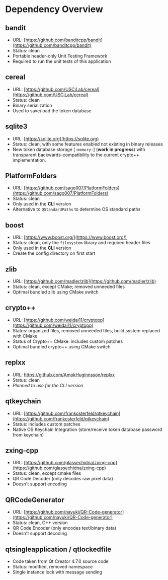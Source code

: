 # Dependency Overview

## bandit

 - URL: [https://github.com/banditcpp/bandit](https://github.com/banditcpp/bandit)
 - Status: clean
 - Portable header-only Unit Testing Framework
 - Required to run the unit tests of this application

## cereal

 - URL: [https://github.com/USCiLab/cereal](https://github.com/USCiLab/cereal)
 - Status: clean
 - Binary serialization
 - Used to save/load the token database

## sqlite3

 - URL: [https://sqlite.org](https://sqlite.org)
 - Status: clean, with some features enabled not existing in binary releases
 - New token database storage \[`:memory:`\] (**work in progress**) with
   transparent backwards-compatibility to the current crypto++ implementation.

## PlatformFolders

 - URL: [https://github.com/sago007/PlatformFolders](https://github.com/sago007/PlatformFolders)
 - Status: clean
 - Only used in the **CLI** version
 - Alternative to `QStandardPaths` to determine OS standard paths

## boost

 - URL: [https://www.boost.org/](https://www.boost.org/)
 - Status: clean, only the `filesystem` library and required header files
 - Only used in the **CLI** version
 - Create the config directory on first start

## zlib

 - URL: [https://github.com/madler/zlib](https://github.com/madler/zlib)
 - Status: clean, except CMake; removed unneeded files
 - Optimal bundled zlib using CMake switch

## crypto++

 - URL: [https://github.com/weidai11/cryptopp](https://github.com/weidai11/cryptopp)
 - Status: organized files, removed unneeded files, build system replaced with CMake
 - Status of Crypto++ CMake: includes custom patches
 - Optimal bundled crypto++ using CMake switch

## replxx

 - URL: https://github.com/AmokHuginnsson/replxx
 - Status: clean
 - *Planned to use for the CLI version*

## qtkeychain

 - URL: [https://github.com/frankosterfeld/qtkeychain](https://github.com/frankosterfeld/qtkeychain)
 - Status: includes custom patches
 - Native OS Keychain Integration (store/receive token database password from keychain)

## zxing-cpp

 - URL: [https://github.com/glassechidna/zxing-cpp](https://github.com/glassechidna/zxing-cpp)
 - Status: clean, except cmake files
 - QR Code Decoder (only decodes raw pixel data)
 - Doesn't support encoding

## QRCodeGenerator

 - URL: [https://github.com/nayuki/QR-Code-generator](https://github.com/nayuki/QR-Code-generator)
 - Status: clean, C++ version
 - QR Code Encoder (only encodes text/binary data)
 - Doesn't support decoding

## qtsingleapplication / qtlockedfile

 - Code taken from Qt Creator 4.7.0 source code
 - Status: modified, removed namespace
 - Single instance lock with message sending
